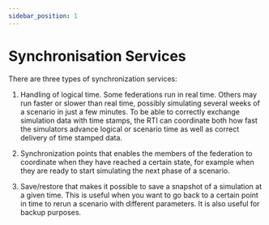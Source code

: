 ```yaml
---
sidebar_position: 1
---
```


# Synchronisation Services

There are three types of synchronization services:

1. Handling of logical time. Some federations run in real time. Others may run faster or slower than real time, possibly simulating several weeks of a scenario in just a few minutes. To be able to correctly exchange simulation data with time stamps, the RTI can coordinate both how fast the simulators advance logical or scenario time as well as correct delivery of time stamped data.

2. Synchronization points that enables the members of the federation to coordinate when they have reached a certain state, for example when they are ready to start simulating the next phase of a scenario.

3. Save/restore that makes it possible to save a snapshot of a simulation at a given time. This is useful when you want to go back to a certain point in time to rerun a scenario with different parameters. It is also useful for backup purposes.